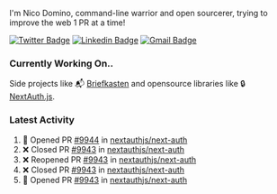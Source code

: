 
I'm Nico Domino, command-line warrior and open sourcerer, trying to improve the web 1 PR at a time!

[![Twitter Badge](https://img.shields.io/badge/-@ndom91-1ca0f1?style=flat-square&labelColor=1ca0f1&logo=twitter&logoColor=white&link=https://twitter.com/ndom91)](https://twitter.com/ndom91) [![Linkedin Badge](https://img.shields.io/badge/-ndom91-blue?style=flat-square&logo=Linkedin&logoColor=white&link=https://www.linkedin.com/in/ndom91/)](https://www.linkedin.com/in/ndom91/) [![Gmail Badge](https://img.shields.io/badge/-yo@ndo.dev-c14438?style=flat-square&logo=mail.ru&logoColor=white&link=mailto:yo@ndo.dev)](mailto:yo@ndo.dev)

### Currently Working On..

Side projects like 📬 [Briefkasten](https://briefkastenhq.com) and opensource libraries like 🔒 [NextAuth.js](https://github.com/nextauthjs/next-auth).

<!--START_SECTION_PROFILE_VIEWS:readme-info-->
<!--END_SECTION_PROFILE_VIEWS:readme-info-->

<!--START_SECTION_DAILY_COMMIT:readme-info-->
<!--END_SECTION_DAILY_COMMIT:readme-info-->

<!--START_SECTION_WEEKLY_COMMIT:readme-info-->
<!--END_SECTION_WEEKLY_COMMIT:readme-info-->

### Latest Activity

<!--START_SECTION:activity-->
1. 💪 Opened PR [#9944](https://github.com/nextauthjs/next-auth/pull/9944) in [nextauthjs/next-auth](https://github.com/nextauthjs/next-auth)
2. ❌ Closed PR [#9943](https://github.com/nextauthjs/next-auth/pull/9943) in [nextauthjs/next-auth](https://github.com/nextauthjs/next-auth)
3. ❌ Reopened PR [#9943](https://github.com/nextauthjs/next-auth/pull/9943) in [nextauthjs/next-auth](https://github.com/nextauthjs/next-auth)
4. ❌ Closed PR [#9943](https://github.com/nextauthjs/next-auth/pull/9943) in [nextauthjs/next-auth](https://github.com/nextauthjs/next-auth)
5. 💪 Opened PR [#9943](https://github.com/nextauthjs/next-auth/pull/9943) in [nextauthjs/next-auth](https://github.com/nextauthjs/next-auth)
<!--END_SECTION:activity-->
